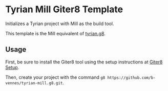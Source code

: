 # Tyrian Mill Giter8 Template

Initializes a Tyrian project with Mill as the build tool.

This template is the Mill equivalent of [tyrian.g8](https://github.com/PurpleKingdomGames/tyrian.g8).

## Usage

First, be sure to install the Giter8 tool using the setup instructions at [Giter8 Setup](https://www.foundweekends.org/giter8/setup.html).

Then, create your project with the command `g8 https://github.com/b-vennes/tyrian-mill.g8.git`.
